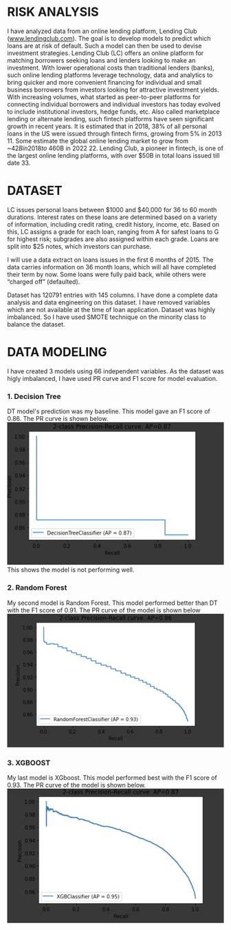 # **RISK ANALYSIS**


I have analyzed data from an online lending platform, Lending Club (www.lendingclub.com). 
The goal is to develop models to predict which loans are at risk of default. 
Such a model can then be used to devise investment strategies.
Lending Club (LC) offers an online platform for matching borrowers seeking loans and lenders looking to make an investment. With lower operational costs than traditional lenders (banks), such online lending platforms leverage technology, data and analytics to bring quicker and more convenient financing for individual and small business borrowers from investors looking for attractive investment yields. 
With increasing volumes, what started as peer-to-peer platforms for connecting individual borrowers and individual investors has today evolved to include institutional investors, hedge funds, etc. 
Also called marketplace lending or alternate lending, such fintech platforms have seen significant growth in recent years. It is estimated that in 2018, 38% of all personal loans in the US were issued through fintech firms, growing from 5% in 2013 11. 
Some estimate the global online lending market to grow from ~$42B in 2018 to ~$460B in 2022 22. Lending Club, a pioneer in fintech, is one of the largest online lending platforms, with over $50B in total loans issued till date 33.


# DATASET

LC issues personal loans between $1000 and $40,000 for 36 to 60 month durations.
Interest rates on these loans are determined based on a variety of information, including credit rating, credit history, income, etc. 
Based on this, LC assigns a grade for each loan, ranging from A for safest loans to G for highest risk; subgrades are also assigned within each grade. Loans are split into $25 notes, which investors can purchase. 

I will use a data extract on loans issues in the first 6 months of 2015.
The data carries information on 36 month loans, which will all have completed their term by now. 
Some loans were fully paid back, while others were “charged off” (defaulted).

Dataset has 120791 entries with 145 columns. I have done a complete data analysis and data engineering on this dataset.
I have removed variables which are not available at the time of loan application. Dataset was highly imbalanced. So I have used SMOTE technique on the minority class to balance the dataset.

# DATA MODELING

I have created 3 models using 66 independent variables. As the dataset was higly imbalanced, I have used PR curve and F1 score for model evaluation.

### 1. Decision Tree
DT model's prediction was my baseline. This model gave an F1 score of 0.86. The PR curve is shown below.
![alt text](https://github.com/anchit23/LendingClub/blob/master/PRcurve_DT.png)
This shows the model is not performing well.
### 2. Random Forest
My second model is Random Forest. This model performed better than DT with the F1 score of 0.91. The PR curve of the model is shown below
![alt text](https://github.com/anchit23/LendingClub/blob/master/PRcurve_RF.png)
### 3. XGBOOST
My last model is XGboost. This model performed best with the F1 score of 0.93. The PR curve of the model is shown below.
![alt text](https://github.com/anchit23/LendingClub/blob/master/PRcurve_XG.png)







